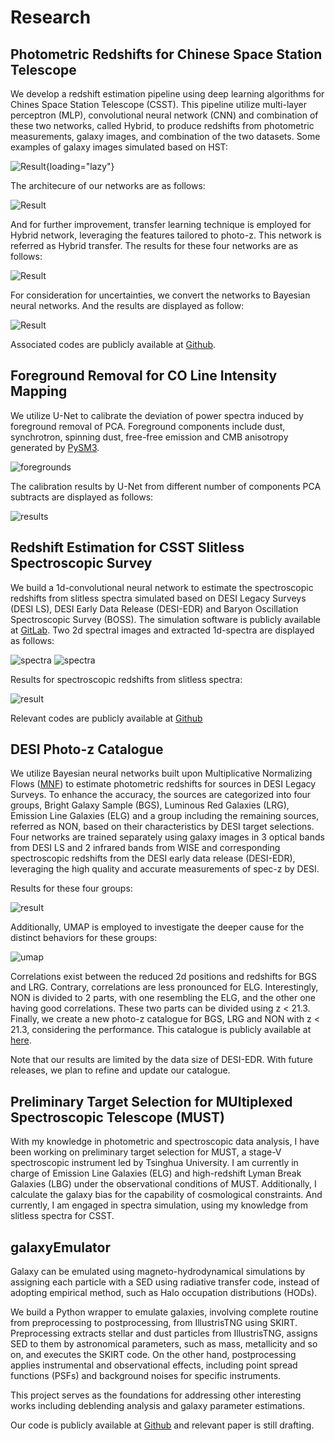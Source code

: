 # Research

## Photometric Redshifts for Chinese Space Station Telescope

We develop a redshift estimation pipeline using deep learning algorithms for Chines Space Station Telescope (CSST). This pipeline utilize multi-layer perceptron (MLP), convolutional neural network (CNN) and combination of these two networks, called Hybrid, to produce redshifts from photometric measurements, galaxy images, and combination of the two datasets. Some examples of galaxy images simulated based on HST:

![Result](figures/photo-z_CSST/galaxy_images_photoz_CSST.jpg){loading="lazy"}

The architecure of our networks are as follows:

![Result](figures/photo-z_CSST/Architecture_for_photoz.jpg)

And for further improvement, transfer learning technique is employed for Hybrid network, leveraging the features tailored to photo-z. This network is referred as Hybrid transfer. The results for these four networks are as follows:

![Result](figures/photo-z_CSST/result_photoz_CSST.jpg)

For consideration for uncertainties, we convert the networks to Bayesian neural networks. And the results are displayed as follow:

![Result](figures/photo-z_CSST/result_BNN_photoz_CSST.jpg)

Associated codes are publicly available at [Github](https://github.com/xczhou-astro/CSST_photo_z_dl).

## Foreground Removal for CO Line Intensity Mapping

We utilize U-Net to calibrate the deviation of power spectra induced by foreground removal of PCA. Foreground components include dust, synchrotron, spinning dust, free-free emission and CMB anisotropy generated by [PySM3](https://pysm3.readthedocs.io/en/latest/).

![foregrounds](figures/CO_foreground_removal/foregrounds.jpg)

The calibration results by U-Net from different number of components PCA subtracts are displayed as follows:

![results](figures/CO_foreground_removal/result_CO_foreground_removal.jpg)

## Redshift Estimation for CSST Slitless Spectroscopic Survey

We build a 1d-convolutional neural network to estimate the spectroscopic redshifts from slitless spectra simulated based on DESI Legacy Surveys (DESI LS), DESI Early Data Release (DESI-EDR) and Baryon Oscillation Spectroscopic Survey (BOSS). The simulation software is publicly available at [GitLab](https://csst-tb.bao.ac.cn/code/zhangxin/sls_1d_spec). Two 2d spectral images and extracted 1d-spectra are displayed as follows:

![spectra](figures/slitless_spec-z_CSST/2d_spectra_CSST.jpg)
![spectra](figures/slitless_spec-z_CSST/sls_examples.jpg)

Results for spectroscopic redshifts from slitless spectra:

![result](figures/slitless_spec-z_CSST/result_spec-z.jpg)

Relevant codes are publicly available at [Github](https://github.com/xczhou-astro/CSST_slitless_spectra)

## DESI Photo-z Catalogue

We utilize Bayesian neural networks built upon Multiplicative Normalizing Flows ([MNF](https://github.com/janosh/tf-mnf)) to estimate photometric redshifts for sources in DESI Legacy Surveys. To enhance the accuracy, the sources are categorized into four groups, Bright Galaxy Sample (BGS), Luminous Red Galaxies (LRG), Emission Line Galaxies (ELG) and a group including the remaining sources, referred as NON, based on their characteristics by DESI target selections. Four networks are trained separately using galaxy images in 3 optical bands from DESI LS and 2 infrared bands from WISE and corresponding spectroscopic redshifts from the DESI early data release (DESI-EDR), leveraging the high quality and accurate measurements of spec-z by DESI.

Results for these four groups:

![result](figures/DESI_photo-z/DESI_z_result.jpg)

Additionally, UMAP is employed to investigate the deeper cause for the distinct behaviors for these groups:

![umap](figures/DESI_photo-z/DESI_EDR_feature_space.png)

Correlations exist between the reduced 2d positions and redshifts for BGS and LRG. Contrary, correlations are less pronounced for ELG. Interestingly, NON is divided to 2 parts, with one resembling the ELG, and the other one having good correlations. These two parts can be divided using z < 21.3. Finally, we create a new photo-z catalogue for BGS, LRG and NON with z < 21.3, considering the performance. This catalogue is publicly available at [here](https://pan.cstcloud.cn/web/share.html?hash=hUWwk1QTSjo). 

Note that our results are limited by the data size of DESI-EDR. With future releases, we plan to refine and update our catalogue. 

## Preliminary Target Selection for MUltiplexed Spectroscopic Telescope (MUST)

With my knowledge in photometric and spectroscopic data analysis, I have been working on preliminary target selection for MUST, a stage-V spectroscopic instrument led by Tsinghua University. I am currently in charge of Emission Line Galaxies (ELG) and high-redshift Lyman Break Galaxies (LBG) under the observational conditions of MUST. Additionally, I calculate the galaxy bias for the capability of cosmological constraints. And currently, I am engaged in spectra simulation, using my knowledge from slitless spectra for CSST. 

## galaxyEmulator

Galaxy can be emulated using magneto-hydrodynamical simulations by assigning each particle with a SED using radiative transfer code, instead of adopting empirical method, such as Halo occupation distributions (HODs).  

We build a Python wrapper to emulate galaxies, involving complete routine from preprocessing to postprocessing, from IllustrisTNG using SKIRT. Preprocessing extracts stellar and dust particles from IllustrisTNG, assigns SED to them by astronomical parameters, such as mass, metallicity and so on, and executes the SKIRT code. On the other hand, postprocessing applies instrumental and observational effects, including point spread functions (PSFs) and background noises for specific instruments.  

This project serves as the foundations for addressing other interesting works including deblending analysis and galaxy parameter estimations.  

Our code is publicly available at [Github](https://github.com/xczhou-astro/galaxyEmulator) and relevant paper is still drafting. 